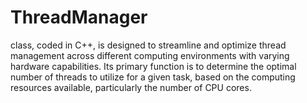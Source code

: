 # ThreadManager
class, coded in C++, is designed to streamline and optimize thread management across different computing environments with varying hardware capabilities. Its primary function is to determine the optimal number of threads to utilize for a given task, based on the computing resources available, particularly the number of CPU cores.
